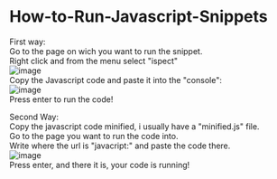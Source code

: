 # How-to-Run-Javascript-Snippets
First way: <br>
Go to the page on wich you want to run the snippet. <br>
Right click and from the menu select "ispect"<br>
![image](https://user-images.githubusercontent.com/92979776/146510348-88c13e3f-2672-45e8-9a38-f3a231e22478.png)<br>
Copy the Javascript code and paste it into the "console":<br>
![image](https://user-images.githubusercontent.com/92979776/146510486-d6648e70-fef5-486d-b265-4d13ff19ddc4.png)<br>
Press enter to run the code!<br>

Second Way: <br>
Copy the javascript code minified, i usually have a "minified.js" file.<br>
Go to the page you want to run the code into. <br>
Write where the url is "javacript:" and paste the code there.<br>
![image](https://user-images.githubusercontent.com/92979776/146510924-bb4624ae-e63e-4a8f-8634-4b2e80f78ebb.png)<br>
 Press enter, and there it is, your code is running!<br>
